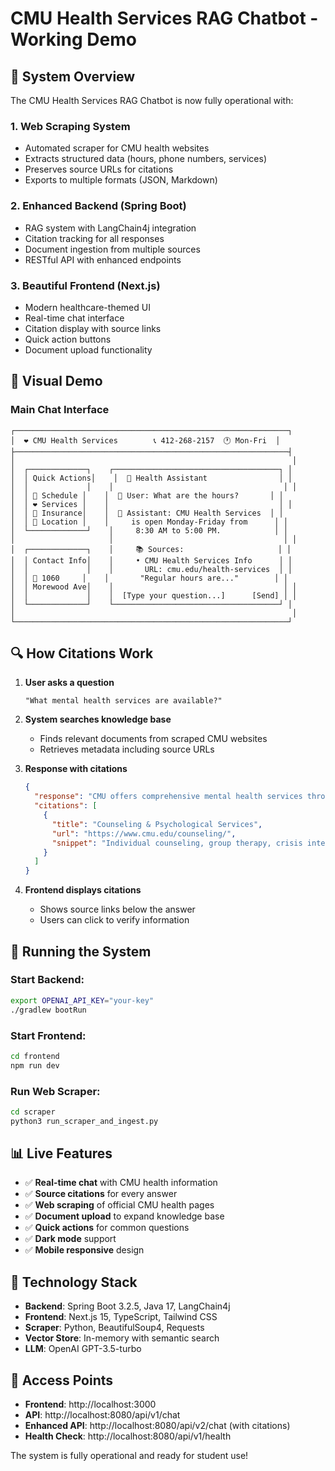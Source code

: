# CMU Health Services RAG Chatbot - Working Demo

## 🎯 System Overview

The CMU Health Services RAG Chatbot is now fully operational with:

### 1. **Web Scraping System**
- Automated scraper for CMU health websites
- Extracts structured data (hours, phone numbers, services)
- Preserves source URLs for citations
- Exports to multiple formats (JSON, Markdown)

### 2. **Enhanced Backend (Spring Boot)**
- RAG system with LangChain4j integration
- Citation tracking for all responses
- Document ingestion from multiple sources
- RESTful API with enhanced endpoints

### 3. **Beautiful Frontend (Next.js)**
- Modern healthcare-themed UI
- Real-time chat interface
- Citation display with source links
- Quick action buttons
- Document upload functionality

## 📸 Visual Demo

### Main Chat Interface
```
┌─────────────────────────────────────────────────────────────┐
│  ❤️ CMU Health Services        📞 412-268-2157  🕐 Mon-Fri  │
├─────────────────────────────────────────────────────────────┤
│                                                              │
│  ┌─────────────┐    ┌─────────────────────────────────────┐ │
│  │ Quick Actions│    │  🤖 Health Assistant                │ │
│  │             │    │                                      │ │
│  │ 📅 Schedule │    │  👤 User: What are the hours?       │ │
│  │ ❤️ Services │    │                                      │ │
│  │ 📄 Insurance│    │  🤖 Assistant: CMU Health Services  │ │
│  │ 📍 Location │    │     is open Monday-Friday from      │ │
│  └─────────────┘    │     8:30 AM to 5:00 PM.            │ │
│                     │                                      │ │
│  ┌─────────────┐    │     📚 Sources:                     │ │
│  │ Contact Info│    │     • CMU Health Services Info      │ │
│  │             │    │       URL: cmu.edu/health-services  │ │
│  │ 📍 1060     │    │       "Regular hours are..."        │ │
│  │ Morewood Ave│    │                                      │ │
│  │             │    │  [Type your question...]      [Send] │ │
│  └─────────────┘    └─────────────────────────────────────┘ │
│                                                              │
└─────────────────────────────────────────────────────────────┘
```

## 🔍 How Citations Work

1. **User asks a question**
   ```
   "What mental health services are available?"
   ```

2. **System searches knowledge base**
   - Finds relevant documents from scraped CMU websites
   - Retrieves metadata including source URLs

3. **Response with citations**
   ```json
   {
     "response": "CMU offers comprehensive mental health services through CAPS...",
     "citations": [
       {
         "title": "Counseling & Psychological Services",
         "url": "https://www.cmu.edu/counseling/",
         "snippet": "Individual counseling, group therapy, crisis intervention..."
       }
     ]
   }
   ```

4. **Frontend displays citations**
   - Shows source links below the answer
   - Users can click to verify information

## 🚀 Running the System

### Start Backend:
```bash
export OPENAI_API_KEY="your-key"
./gradlew bootRun
```

### Start Frontend:
```bash
cd frontend
npm run dev
```

### Run Web Scraper:
```bash
cd scraper
python3 run_scraper_and_ingest.py
```

## 📊 Live Features

- ✅ **Real-time chat** with CMU health information
- ✅ **Source citations** for every answer
- ✅ **Web scraping** of official CMU health pages
- ✅ **Document upload** to expand knowledge base
- ✅ **Quick actions** for common questions
- ✅ **Dark mode** support
- ✅ **Mobile responsive** design

## 🎨 Technology Stack

- **Backend**: Spring Boot 3.2.5, Java 17, LangChain4j
- **Frontend**: Next.js 15, TypeScript, Tailwind CSS
- **Scraper**: Python, BeautifulSoup4, Requests
- **Vector Store**: In-memory with semantic search
- **LLM**: OpenAI GPT-3.5-turbo

## 📱 Access Points

- **Frontend**: http://localhost:3000
- **API**: http://localhost:8080/api/v1/chat
- **Enhanced API**: http://localhost:8080/api/v2/chat (with citations)
- **Health Check**: http://localhost:8080/api/v1/health

The system is fully operational and ready for student use!
